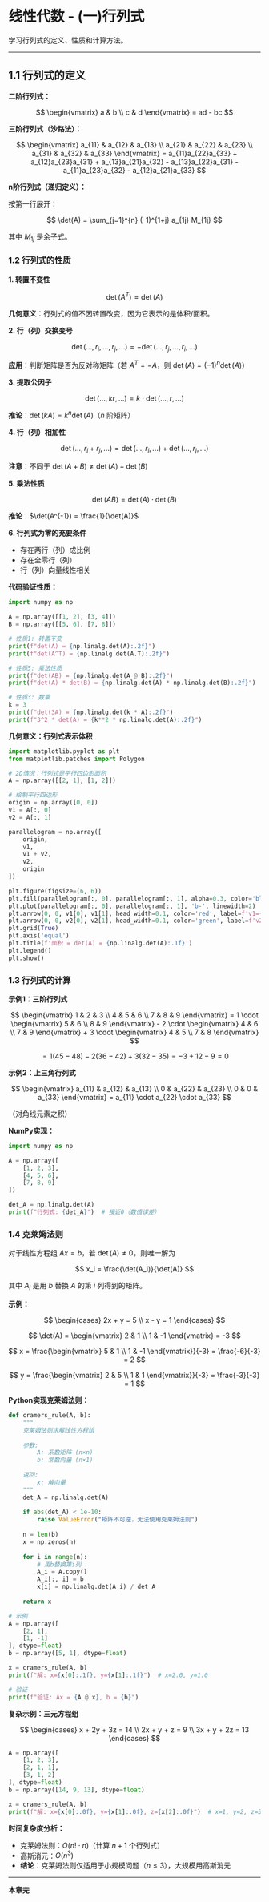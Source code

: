 # 线性代数 - (一)行列式

学习行列式的定义、性质和计算方法。

---

## 1.1 行列式的定义

**二阶行列式：**

$$
\begin{vmatrix}
a & b \\
c & d
\end{vmatrix} = ad - bc
$$

**三阶行列式（沙路法）：**

$$
\begin{vmatrix}
a_{11} & a_{12} & a_{13} \\
a_{21} & a_{22} & a_{23} \\
a_{31} & a_{32} & a_{33}
\end{vmatrix} = a_{11}a_{22}a_{33} + a_{12}a_{23}a_{31} + a_{13}a_{21}a_{32} - a_{13}a_{22}a_{31} - a_{11}a_{23}a_{32} - a_{12}a_{21}a_{33}
$$

**n阶行列式（递归定义）：**

按第一行展开：

$$
\det(A) = \sum_{j=1}^{n} (-1)^{1+j} a_{1j} M_{1j}
$$

其中 $M_{1j}$ 是余子式。

### 1.2 行列式的性质

**1. 转置不变性**

$$
\det(A^T) = \det(A)
$$

**几何意义**：行列式的值不因转置改变，因为它表示的是体积/面积。

**2. 行（列）交换变号**

$$
\det(..., r_i, ..., r_j, ...) = -\det(..., r_j, ..., r_i, ...)
$$

**应用**：判断矩阵是否为反对称矩阵（若 $A^T = -A$，则 $\det(A) = (-1)^n \det(A)$）

**3. 提取公因子**

$$
\det(..., kr, ...) = k \cdot \det(..., r, ...)
$$

**推论**：$\det(kA) = k^n \det(A)$（$n$ 阶矩阵）

**4. 行（列）相加性**

$$
\det(..., r_i + r_j, ...) = \det(..., r_i, ...) + \det(..., r_j, ...)
$$

**注意**：不同于 $\det(A + B) \neq \det(A) + \det(B)$

**5. 乘法性质**

$$
\det(AB) = \det(A) \cdot \det(B)
$$

**推论**：$\det(A^{-1}) = \frac{1}{\det(A)}$

**6. 行列式为零的充要条件**

- 存在两行（列）成比例
- 存在全零行（列）
- 行（列）向量线性相关

**代码验证性质：**

```python
import numpy as np

A = np.array([[1, 2], [3, 4]])
B = np.array([[5, 6], [7, 8]])

# 性质1: 转置不变
print(f"det(A) = {np.linalg.det(A):.2f}")
print(f"det(A^T) = {np.linalg.det(A.T):.2f}")

# 性质5: 乘法性质
print(f"det(AB) = {np.linalg.det(A @ B):.2f}")
print(f"det(A) * det(B) = {np.linalg.det(A) * np.linalg.det(B):.2f}")

# 性质3: 数乘
k = 3
print(f"det(3A) = {np.linalg.det(k * A):.2f}")
print(f"3^2 * det(A) = {k**2 * np.linalg.det(A):.2f}")
```

**几何意义：行列式表示体积**

```python
import matplotlib.pyplot as plt
from matplotlib.patches import Polygon

# 2D情况：行列式是平行四边形面积
A = np.array([[2, 1], [1, 2]])

# 绘制平行四边形
origin = np.array([0, 0])
v1 = A[:, 0]
v2 = A[:, 1]

parallelogram = np.array([
    origin,
    v1,
    v1 + v2,
    v2,
    origin
])

plt.figure(figsize=(6, 6))
plt.fill(parallelogram[:, 0], parallelogram[:, 1], alpha=0.3, color='blue')
plt.plot(parallelogram[:, 0], parallelogram[:, 1], 'b-', linewidth=2)
plt.arrow(0, 0, v1[0], v1[1], head_width=0.1, color='red', label=f'v1={v1}')
plt.arrow(0, 0, v2[0], v2[1], head_width=0.1, color='green', label=f'v2={v2}')
plt.grid(True)
plt.axis('equal')
plt.title(f'面积 = det(A) = {np.linalg.det(A):.1f}')
plt.legend()
plt.show()
```

### 1.3 行列式的计算

**示例1：三阶行列式**

$$
\begin{vmatrix}
1 & 2 & 3 \\
4 & 5 & 6 \\
7 & 8 & 9
\end{vmatrix} = 1 \cdot \begin{vmatrix} 5 & 6 \\ 8 & 9 \end{vmatrix} - 2 \cdot \begin{vmatrix} 4 & 6 \\ 7 & 9 \end{vmatrix} + 3 \cdot \begin{vmatrix} 4 & 5 \\ 7 & 8 \end{vmatrix}
$$

$$
= 1(45-48) - 2(36-42) + 3(32-35) = -3 + 12 - 9 = 0
$$

**示例2：上三角行列式**

$$
\begin{vmatrix}
a_{11} & a_{12} & a_{13} \\
0 & a_{22} & a_{23} \\
0 & 0 & a_{33}
\end{vmatrix} = a_{11} \cdot a_{22} \cdot a_{33}
$$

（对角线元素之积）

**NumPy实现：**

```python
import numpy as np

A = np.array([
    [1, 2, 3],
    [4, 5, 6],
    [7, 8, 9]
])

det_A = np.linalg.det(A)
print(f"行列式: {det_A}")  # 接近0（数值误差）
```

### 1.4 克莱姆法则

对于线性方程组 $Ax = b$，若 $\det(A) \neq 0$，则唯一解为

$$
x_i = \frac{\det(A_i)}{\det(A)}
$$

其中 $A_i$ 是用 $b$ 替换 $A$ 的第 $i$ 列得到的矩阵。

**示例：**

$$
\begin{cases}
2x + y = 5 \\
x - y = 1
\end{cases}
$$

$$
\det(A) = \begin{vmatrix} 2 & 1 \\ 1 & -1 \end{vmatrix} = -3
$$

$$
x = \frac{\begin{vmatrix} 5 & 1 \\ 1 & -1 \end{vmatrix}}{-3} = \frac{-6}{-3} = 2
$$

$$
y = \frac{\begin{vmatrix} 2 & 5 \\ 1 & 1 \end{vmatrix}}{-3} = \frac{-3}{-3} = 1
$$

**Python实现克莱姆法则：**

```python
def cramers_rule(A, b):
    """
    克莱姆法则求解线性方程组
    
    参数:
        A: 系数矩阵 (n×n)
        b: 常数向量 (n×1)
    
    返回:
        x: 解向量
    """
    det_A = np.linalg.det(A)
    
    if abs(det_A) < 1e-10:
        raise ValueError("矩阵不可逆，无法使用克莱姆法则")
    
    n = len(b)
    x = np.zeros(n)
    
    for i in range(n):
        # 用b替换第i列
        A_i = A.copy()
        A_i[:, i] = b
        x[i] = np.linalg.det(A_i) / det_A
    
    return x

# 示例
A = np.array([
    [2, 1],
    [1, -1]
], dtype=float)
b = np.array([5, 1], dtype=float)

x = cramers_rule(A, b)
print(f"解: x={x[0]:.1f}, y={x[1]:.1f}")  # x=2.0, y=1.0

# 验证
print(f"验证: Ax = {A @ x}, b = {b}")
```

**复杂示例：三元方程组**

$$
\begin{cases}
x + 2y + 3z = 14 \\
2x + y + z = 9 \\
3x + y + 2z = 13
\end{cases}
$$

```python
A = np.array([
    [1, 2, 3],
    [2, 1, 1],
    [3, 1, 2]
], dtype=float)
b = np.array([14, 9, 13], dtype=float)

x = cramers_rule(A, b)
print(f"解: x={x[0]:.0f}, y={x[1]:.0f}, z={x[2]:.0f}")  # x=1, y=2, z=3
```

**时间复杂度分析：**

- 克莱姆法则：$O(n! \cdot n)$（计算 $n+1$ 个行列式）
- 高斯消元：$O(n^3)$
- **结论**：克莱姆法则仅适用于小规模问题（$n \leq 3$），大规模用高斯消元

---

**本章完**
